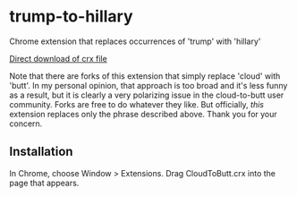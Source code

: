 trump-to-hillary
=============



Chrome extension that replaces occurrences of 'trump' with 'hillary'

[Direct download of crx file](https://github.com/hspille/trump-to-hillary/blob/master/CloudToButt.crx?raw=true)

Note that there are forks of this extension that simply replace 'cloud' with 'butt'.
In my personal opinion, that approach is too broad and it's less funny as a result, but it is clearly a very
polarizing issue in the cloud-to-butt user community.  Forks are free to do whatever they like.  But officially, _this_ extension replaces only the phrase described above. Thank you for your concern.

Installation
------------

In Chrome, choose Window > Extensions.  Drag CloudToButt.crx into the page that appears.

